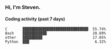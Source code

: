 ### Hi, I'm Steven.

#### Coding activity (past 7 days)
```
C       ▓▓▓▓▓▓▓▓▓▓▓▓▓▓▓▓▓▓▓▓▓▓▓▓▓▓▓▓▓▓  55.74%
Bash    ▓▓▓▓▓▓▓▓▓▓▓                     20.89%
other   ▓▓▓▓▓▓▓▓▓                       17.05%
Python  ▓▓▓                              6.32%
```
